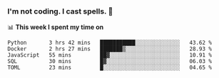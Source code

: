 ### I'm not coding. I cast spells. 🎩

📊 **This week I spent my time on**
<!--START_SECTION:waka-->
```text
Python       3 hrs 42 mins   ███████████░░░░░░░░░░░░░░   43.62 % 
Docker       2 hrs 27 mins   ███████▒░░░░░░░░░░░░░░░░░   28.93 % 
JavaScript   55 mins         ██▓░░░░░░░░░░░░░░░░░░░░░░   10.91 % 
SQL          30 mins         █▓░░░░░░░░░░░░░░░░░░░░░░░   06.03 % 
TOML         23 mins         █░░░░░░░░░░░░░░░░░░░░░░░░   04.65 % 
```
<!--END_SECTION:waka-->

